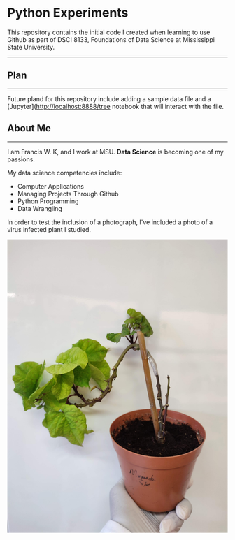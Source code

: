 # Python Experiments
This repository contains the initial code I created when learning to use Github as part of DSCI 8133, Foundations of Data Science at Mississippi State University.

__________________________________________________________________________________________________________________________________________________________________

## Plan

__________________________________________________________________________________________________________________________________________________________________

Future pland for this repository include adding a sample data file  and a [Jupyter]([http://localhost:8888/tree](http://localhost:8888/notebooks/OneDrive%20-%20Mississippi%20State%20University/Untitled.ipynb) notebook that will interact with the file.

## About Me

----------------------------------------------------------------------------------------------------------------------------------------------------------------------

I am Francis W. K, and I work at MSU. **Data Science** is becoming one of my passions.

My data science competencies include:

- Computer Applications
- Managing Projects Through Github
- Python Programming
- Data Wrangling

In order to test the inclusion of a photograph, I've included a photo of a virus infected plant I studied.

![Virus Infected SweetPotato Plant](https://github.com/franciswk/Python-Experiments/blob/main/1656773723901.jpg)
